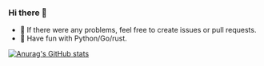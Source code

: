 ### Hi there 👋
- 💬 If there were any problems, feel free to create issues or pull requests.
- 🌱 Have fun with Python/Go/rust.

[![Anurag's GitHub stats](https://github-readme-stats.vercel.app/api?username=johnshall)](https://github.com/anuraghazra/github-readme-stats)
